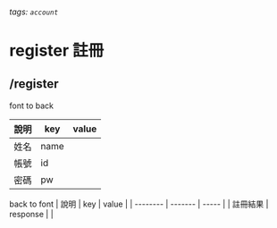 ###### tags: `account`
# register 註冊
## /register
font to back

| 說明 | key  | value |
| ---- | ---- | ----- |
| 姓名 | name |       |
| 帳號 | id   |       |
| 密碼 | pw   |       |

back to font
| 說明     | key     | value |
| -------- | ------- | ----- |
| 註冊結果 | response |       |